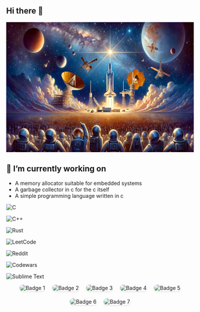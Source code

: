 ## Hi there 👋

<p align="center">

<img width="800" height="350" src="./banner.png" alt="my banner">

</p>

## 🔭 I’m currently working on
- A memory allocator suitable for embedded systems
- A garbage collector in c for the c itself
- A simple programming language written in c 

![C](https://img.shields.io/badge/c-%2300599C.svg?style=for-the-badge&logo=c&logoColor=white)

![C++](https://img.shields.io/badge/c++-%2300599C.svg?style=for-the-badge&logo=c%2B%2B&logoColor=white)

![Rust](https://img.shields.io/badge/rust-%23000000.svg?style=for-the-badge&logo=rust&logoColor=white)

![LeetCode](https://img.shields.io/badge/LeetCode-000000?style=for-the-badge&logo=LeetCode&logoColor=#d16c06)

![Reddit](https://img.shields.io/badge/Reddit-%23FF4500.svg?style=for-the-badge&logo=Reddit&logoColor=white)

![Codewars](https://img.shields.io/badge/Codewars-B1361E?style=for-the-badge&logo=codewars&logoColor=grey)

![Sublime Text](https://img.shields.io/badge/sublime_text-%23575757.svg?style=for-the-badge&logo=sublime-text&logoColor=important)

<div style="display: flex; flex-wrap: wrap; justify-content: center; gap: 20px;">

<img src="https://img.shields.io/badge/Badge1-Label-blue" alt="Badge 1" style="border-radius: 8px; box-shadow: 0 2px 5px rgba(0, 0, 0, 0.1);">
    
<img src="https://img.shields.io/badge/Badge2-Label-green" alt="Badge 2" style="border-radius: 8px; box-shadow: 0 2px 5px rgba(0, 0, 0, 0.1);">
    
 <img src="https://img.shields.io/badge/Badge3-Label-red" alt="Badge 3" style="border-radius: 8px; box-shadow: 0 2px 5px rgba(0, 0, 0, 0.1);">
    
<img src="https://img.shields.io/badge/Badge4-Label-yellow" alt="Badge 4" style="border-radius: 8px; box-shadow: 0 2px 5px rgba(0, 0, 0, 0.1);">
    
<img src="https://img.shields.io/badge/Badge5-Label-purple" alt="Badge 5" style="border-radius: 8px; box-shadow: 0 2px 5px rgba(0, 0, 0, 0.1);">
    
<img src="https://img.shields.io/badge/Badge6-Label-orange" alt="Badge 6" style="border-radius: 8px; box-shadow: 0 2px 5px rgba(0, 0, 0, 0.1);">
    
 <img src="https://img.shields.io/badge/Badge7-Label-cyan" alt="Badge 7" style="border-radius: 8px; box-shadow: 0 2px 5px rgba(0, 0, 0, 0.1);">

</div>

<!--
**CoreCrafter/Corecrafter** is a ✨ _special_ ✨ repository because its `README.md` (this file) appears on your GitHub profile.

Here are some ideas to get you started:


- 🌱 I’m currently learning ...
- 👯 I’m looking to collaborate on ...
- 🤔 I’m looking for help with ...
- 💬 Ask me about ...
- 📫 How to reach me: ...
- 😄 Pronouns: ...
- ⚡ Fun fact: ...
-->
